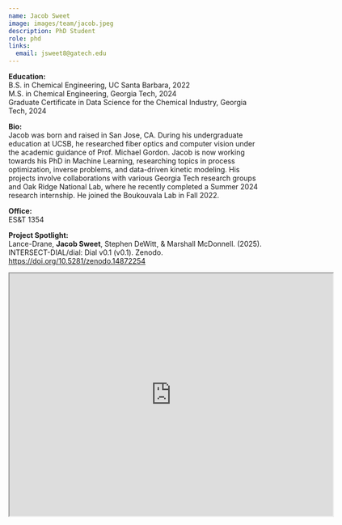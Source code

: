 ```yaml
---
name: Jacob Sweet
image: images/team/jacob.jpeg
description: PhD Student
role: phd
links:
  email: jsweet8@gatech.edu
---
```

**Education:**  
B.S. in Chemical Engineering, UC Santa Barbara, 2022  
M.S. in Chemical Engineering, Georgia Tech, 2024  
Graduate Certificate in Data Science for the Chemical Industry, Georgia Tech, 2024

**Bio:**  
Jacob was born and raised in San Jose, CA. During his undergraduate education at UCSB, he researched fiber optics and computer vision under the academic guidance of Prof. Michael Gordon. Jacob is now working towards his PhD in Machine Learning, researching topics in process optimization, inverse problems, and data-driven kinetic modeling. His projects involve collaborations with various Georgia Tech research groups and Oak Ridge National Lab, where he recently completed a Summer 2024 research internship. He joined the Boukouvala Lab in Fall 2022.

**Office:**  
ES&T 1354

**Project Spotlight:**  
Lance-Drane, **Jacob Sweet**, Stephen DeWitt, & Marshall McDonnell. (2025). INTERSECT-DIAL/dial: Dial v0.1 (v0.1). Zenodo. https://doi.org/10.5281/zenodo.14872254


<iframe src="https://www.google.com/maps/d/embed?mid=18Y34YbLpaWLPv7OW7u0yKd_g7LcKAA8&ehbc=2E312F" width="640" height="480"></iframe>
